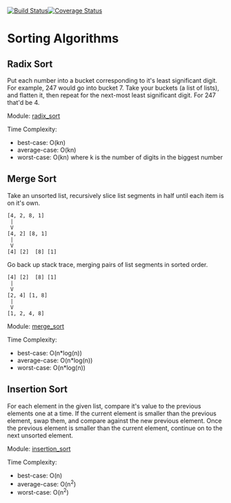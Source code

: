 [![Build Status](https://travis-ci.org/fordf/sorting-algorithms.svg?branch=radix)](https://travis-ci.org/fordf/sorting-algorithms)[![Coverage Status](https://coveralls.io/repos/github/fordf/sorting-algorithms/badge.svg?branch=radix)](https://coveralls.io/github/fordf/sorting-algorithms?branch=radix)

# Sorting Algorithms

## Radix Sort
Put each number into a bucket corresponding to it's least significant digit. For example,
247 would go into bucket 7. Take your buckets (a list of lists), and flatten it, then repeat
for the next-most least significant digit. For 247 that'd be 4.

Module: [radix_sort](https://github.com/fordf/sorting-algorithms/blob/insertion/src/radix_sort.py)

Time Complexity:
* best-case: O(kn)
* average-case: O(kn)
* worst-case: O(kn)
where k is the number of digits in the biggest number

## Merge Sort
Take an unsorted list, recursively slice list segments in half until each item is
on it's own.
```
[4, 2, 8, 1]
 |
 V
[4, 2] [8, 1]
 |
 V
[4] [2]  [8] [1]
```
Go back up stack trace, merging pairs of list segments in sorted order.
```
[4] [2]  [8] [1]
 |
 V
[2, 4] [1, 8]
 |
 V
[1, 2, 4, 8]
```

Module: [merge_sort](https://github.com/fordf/sorting-algorithms/blob/merge/src/merge_sort.py)

Time Complexity:
* best-case: O(n*log(n))
* average-case: O(n*log(n))
* worst-case: O(n*log(n))

## Insertion Sort
For each element in the given list, compare it's value to the previous elements one
at a time. If the current element is smaller than the previous element, swap them,
and compare against the new previous element. Once the previous element is smaller
than the current element, continue on to the next unsorted element.

Module: [insertion_sort](https://github.com/fordf/sorting-algorithms/blob/insertion/src/insertion_sort.py)

Time Complexity: 
* best-case: O(n)
* average-case: O(n<sup>2</sup>)
* worst-case: O(n<sup>2</sup>)



